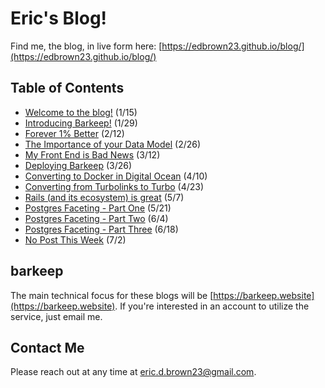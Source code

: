 # Eric's Blog!

Find me, the blog, in live form here: [https://edbrown23.github.io/blog/](https://edbrown23.github.io/blog/)

## Table of Contents

- [Welcome to the blog!](2023/01/15/welcome-to-the-blog) (1/15)
- [Introducing Barkeep!](2023/01/29/introducing-barkeep) (1/29)
- [Forever 1% Better](2023/02/12/forever-better) (2/12)
- [The Importance of your Data Model](2023/02/26/data-model-importance) (2/26)
- [My Front End is Bad News](2023/03/12/my-frontend-is-bad) (3/12)
- [Deploying Barkeep](2023/03/26/deployment-and-costs) (3/26)
- [Converting to Docker in Digital Ocean](2023/04/10/converting-to-docker) (4/10)
- [Converting from Turbolinks to Turbo](2023/04/23/converting-from-turbolinks-to-turbo) (4/23)
- [Rails (and its ecosystem) is great](https://edbrown23.github.io/blog/2023/05/07/rails-ecosystem-is-great) (5/7)
- [Postgres Faceting - Part One](https://edbrown23.github.io/blog/2023/05/21/postgres-faceting-part-one) (5/21)
- [Postgres Faceting - Part Two](https://edbrown23.github.io/blog/2023/06/04/postgres-faceting-part-two) (6/4)
- [Postgres Faceting - Part Three](https://edbrown23.github.io/blog/2023/06/18/postgres-faceting-part-three) (6/18)
- [No Post This Week](https://edbrown23.github.io/blog/2023/07/02/no-post-this-week) (7/2)

## barkeep
The main technical focus for these blogs will be [https://barkeep.website](https://barkeep.website). If you're interested in an account to utilize the service, just email me.

## Contact Me
Please reach out at any time at [eric.d.brown23@gmail.com](mailto:eric.d.brown23@gmail.com).
